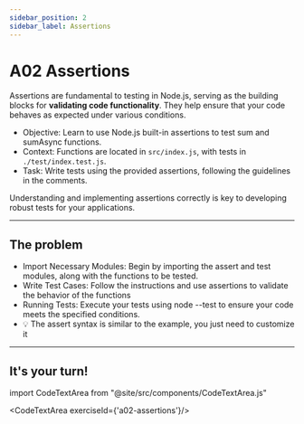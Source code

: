 ```yaml
---
sidebar_position: 2
sidebar_label: Assertions
---
```


# A02 Assertions

Assertions are fundamental to testing in Node.js, serving as the building blocks for **validating code functionality**. They help ensure that your code behaves as expected under various conditions.

- Objective: Learn to use Node.js built-in assertions to test sum and sumAsync functions.
- Context: Functions are located in `src/index.js`, with tests in `./test/index.test.js`.
- Task: Write tests using the provided assertions, following the guidelines in the comments.

Understanding and implementing assertions correctly is key to developing robust tests for your applications.

---

## The problem

- Import Necessary Modules: Begin by importing the assert and test modules, along with the functions to be tested.
- Write Test Cases: Follow the instructions and use assertions to validate the behavior of the functions
- Running Tests: Execute your tests using node --test to ensure your code meets the specified conditions.
- 💡 The assert syntax is similar to the example, you just need to customize it

---

## It's your turn!

import CodeTextArea from "@site/src/components/CodeTextArea.js"

<CodeTextArea exerciseId={'a02-assertions'}/>
